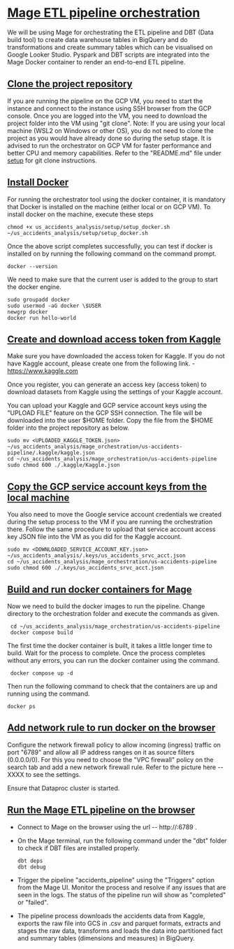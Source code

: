# <ins>Mage ETL pipeline orchestration</ins>

We will be using Mage for orchestrating the ETL pipeline and DBT (Data
build tool) to create data warehouse tables in BigQuery and do
transformations and create summary tables which can be visualised on
Google Looker Studio. Pyspark and DBT scripts are integrated into the
Mage Docker container to render an end-to-end ETL pipeline.

## <ins>Clone the project repository</ins>

If you are running the pipeline on the GCP VM, you need to start the
instance and connect to the instance using SSH browser from the GCP
console. Once you are logged into the VM, you need to download the
project folder into the VM using "git clone".
Note: If you are using your local machine (WSL2 on Windows or other OS), you do not need to clone the project as you would have 
already done so during the setup stage. It is advised to run the orchestrator on GCP VM for faster performance and better CPU 
and memory capabilities. Refer to the "README.md" file under [setup](/setup) for git clone instructions.

## <ins>Install Docker</ins>

For running the orchestrator tool using the docker container, it is
mandatory that Docker is installed on the machine (either local or on
GCP VM). To install docker on the machine, execute these steps

```
chmod +x us_accidents_analysis/setup/setup_docker.sh
~/us_accidents_analysis/setup/setup_docker.sh
```
Once the above script completes successfully, you can test if docker is installed on by running the following command on the command
prompt.
```
docker --version
```
We need to make sure that the current user is added to the group to
start the docker engine.
```
sudo groupadd docker
sudo usermod -aG docker \$USER
newgrp docker
docker run hello-world
```

## <ins>Create and download access token from Kaggle</ins>

Make sure you have downloaded the access token for Kaggle. If you do
not have Kaggle account, please create one from the following link. -
https://www.kaggle.com

Once you register, you can generate an access key (access token) to
download datasets from Kaggle using the settings of your Kaggle account.

You can upload your Kaggle and GCP service account keys using the
"UPLOAD FILE" feature on the GCP SSH connection. The file will be
downloaded into the user $HOME folder. Copy the file from the $HOME
folder into the project repository as below.
 
```
sudo mv <UPLOADED_KAGGLE_TOKEN.json> ~/us_accidents_analysis/mage_orchestration/us-accidents-pipeline/.kaggle/kaggle.json
cd ~/us_accidents_analysis/mage_orchestration/us-accidents-pipeline
sudo chmod 600 ./.kaggle/Kaggle.json
```
 
## <ins>Copy the GCP service account keys from the local machine</ins>

You also need to move the Google service account credentials we created
during the setup process to the VM if you are running the orchestration
there. Follow the same procedure to upload that service account access
key JSON file into the VM as you did for the Kaggle account.
 
```
sudo mv <DOWNLOADED_SERVICE_ACCOUNT_KEY.json> ~/us_accidents_analysis/.keys/us_accidents_srvc_acct.json
cd ~/us_accidents_analysis/mage_orchestration/us-accidents-pipeline
sudo chmod 600 ./.keys/us_accidents_srvc_acct.json
```
 
## <ins>Build and run docker containers for Mage</ins>

Now we need to build the docker images to run the pipeline. Change
directory to the orchestration folder and execute the commands as
given.
 
```
 cd ~/us_accidents_analysis/mage_orchestration/us-accidents-pipeline
 docker compose build
```
The first time the docker container is built, it takes a little longer
time to build. Wait for the process to complete. Once the process
completes without any errors, you can run the docker container using
the command.
```
 docker compose up -d
```
Then run the following command to check that the containers are up and
running using the command.
```
docker ps
```
 

## <ins>Add network rule to run docker on the browser</ins>

Configure the network firewall policy to allow incoming (ingress)
traffic on port "6789" and allow all IP address ranges on it as source
filters (0.0.0.0/0). For this you need to choose the "VPC firewall"
policy on the search tab and add a new network firewall rule. Refer to
the picture here -- XXXX to see the settings.

Ensure that Dataproc cluster is started.

## <ins>Run the Mage ETL pipeline on the browser</ins>

-   Connect to Mage on the browser using the url -- http://<EXTERNAL-IP-OF-GCE>:6789 . 

-   On the Mage terminal, run the following command under the "dbt"
    folder to check if DBT files are installed properly.
    ```
    dbt deps
    dbt debug    
    ```
-   Trigger the pipeline "accidents_pipeline" using the "Triggers"
    option from the Mage UI. Monitor the process and resolve if any
    issues that are seen in the logs. The status of the pipeline run
    will show as "completed" or "failed".

-   The pipeline process downloads the accidents data from Kaggle,
    exports the raw file into GCS in .csv and parquet formats, extracts
    and stages the raw data, transforms and loads the data into
    partitioned fact and summary tables (dimensions and measures) in BigQuery.

